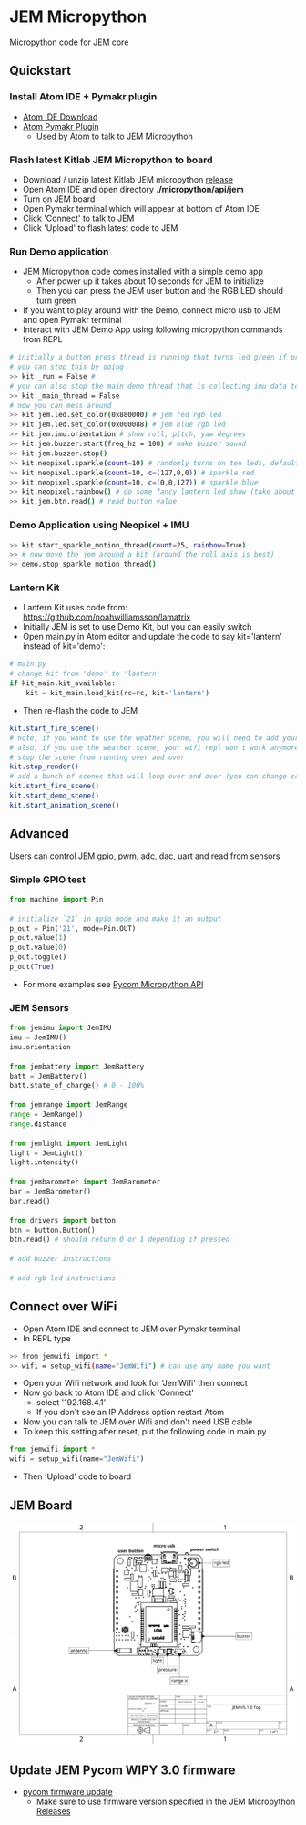 # JEM Micropython
Micropython code for JEM core

## Quickstart
### Install Atom IDE + Pymakr plugin
- [Atom IDE Download](https://atom.io/)
- [Atom Pymakr Plugin](https://atom.io/packages/pymakr)
   + Used by Atom to talk to JEM Micropython

### Flash latest Kitlab JEM Micropython to board
- Download / unzip latest Kitlab JEM micropython [release](https://github.com/kitlab-io/micropython/releases)
- Open Atom IDE and open directory **./micropython/api/jem**
- Turn on JEM board
- Open Pymakr terminal which will appear at bottom of Atom IDE
- Click 'Connect' to talk to JEM
- Click 'Upload' to flash latest code to JEM

### Run Demo application
- JEM Micropython code comes installed with a simple demo app
   + After power up it takes about 10 seconds for JEM to initialize
   + Then you can press the JEM user button and the RGB LED should turn green
- If you want to play around with the Demo, connect micro usb to JEM and open Pymakr terminal
- Interact with JEM Demo App using following micropython commands from REPL
```bash
# initially a button press thread is running that turns led green if pressed
# you can stop this by doing
>> kit._run = False #
# you can also stop the main demo thread that is collecting imu data to send to app by doing this
>> kit._main_thread = False
# now you can mess around
>> kit.jem.led.set_color(0x880000) # jem red rgb led
>> kit.jem.led.set_color(0x000088) # jem blue rgb led
>> kit.jem.imu.orientation # show roll, pitch, yaw degrees
>> kit.jem.buzzer.start(freq_hz = 100) # make buzzer sound
>> kit.jem.buzzer.stop()
>> kit.neopixel.sparkle(count=10) # randomly turns on ten leds, default color is white but you can change
>> kit.neopixel.sparkle(count=10, c=(127,0,0)) # sparkle red
>> kit.neopixel.sparkle(count=10, c=(0,0,127)) # sparkle blue
>> kit.neopixel.rainbow() # do some fancy lantern led show (take about 15 seconds)
>> kit.jem.btn.read() # read button value
```

### Demo Application using Neopixel + IMU
```bash
>> kit.start_sparkle_motion_thread(count=25, rainbow=True)
>> # now move the jem around a bit (around the roll axis is best)
>> demo.stop_sparkle_motion_thread()
```

### Lantern Kit
- Lantern Kit uses code from: https://github.com/noahwilliamsson/lamatrix
- Initially JEM is set to use Demo Kit, but you can easily switch
- Open main.py in Atom editor and update the code to say kit='lantern' instead of kit='demo':
```python
# main.py
# change kit from 'demo' to 'lantern'
if kit_main.kit_available:
    kit = kit_main.load_kit(rc=rc, kit='lantern')
```
- Then re-flash the code to JEM

```bash
kit.start_fire_scene()
# note, if you want to use the weather scene, you will need to add your home router ssid / password to config.js in /api/jem/kits/demo/config.js
# also, if you use the weather scene, your wifi repl won't work anymore (will fix later)
# stop the scene from running over and over
kit.stop_render()
# add a bunch of scenes that will loop over and over (you can change scene timeout in config.js
kit.start_fire_scene()
kit.start_demo_scene()
kit.start_animation_scene()
```



## Advanced
Users can control JEM gpio, pwm, adc, dac, uart and read from sensors

### Simple GPIO test
```python
from machine import Pin

# initialize `21` in gpio mode and make it an output
p_out = Pin('21', mode=Pin.OUT)
p_out.value(1)
p_out.value(0)
p_out.toggle()
p_out(True)
```

- For more examples see [Pycom Micropython API](https://docs.pycom.io/firmwareapi/pycom/machine/)

### JEM Sensors
```python
from jemimu import JemIMU
imu = JemIMU()
imu.orientation

from jembattery import JemBattery
batt = JemBattery()
batt.state_of_charge() # 0 - 100%

from jemrange import JemRange
range = JemRange()
range.distance

from jemlight import JemLight
light = JemLight()
light.intensity()

from jembarometer import JemBarometer
bar = JemBarometer()
bar.read()

from drivers import button
btn = button.Button()
btn.read() # should return 0 or 1 depending if pressed

# add buzzer instructions

# add rgb led instructions
```

## Connect over WiFi
- Open Atom IDE and connect to JEM over Pymakr terminal
- In REPL type
```bash
>> from jemwifi import *
>> wifi = setup_wifi(name="JemWifi") # can use any name you want
```
- Open your Wifi network and look for 'JemWifi' then connect
- Now go back to Atom IDE and click 'Connect'
   + select '192.168.4.1'
   + If you don't see an IP Address option restart Atom
- Now you can talk to JEM over Wifi and don't need USB cable
- To keep this setting after reset, put the following code in main.py
```python
from jemwifi import *
wifi = setup_wifi(name="JemWifi")
```
- Then 'Upload' code to board

## JEM Board
![Image of JEM Board V5.1.0](docs/JEM-V5.1.0-drawing.png)

## Update JEM Pycom WIPY 3.0 firmware
- [pycom firmware update](https://docs.pycom.io/updatefirmware/device/)
  + Make sure to use firmware version specified in the JEM Micropython [Releases](https://github.com/kitlab-io/micropython/releases)

